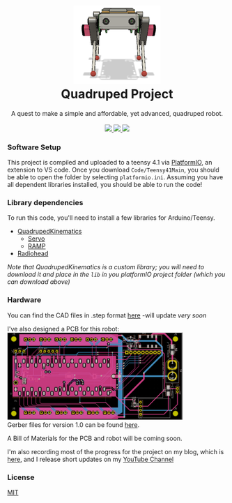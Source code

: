 <h1 align="center">
  <br>
  <a href="https://github.com/seanboe/QuadrupedProject"><img src="images/V1-1Front.png" alt="QuadrupedProject" width="200"></a>
  <br>
  Quadruped Project
  <br>
</h1>

<p align="center"> 
	A quest to make a simple and affordable, yet advanced, quadruped robot.
	<br>
	<br>
	<a href="https://github.com/seanboe/QuadrupedProject"> <img src="https://img.shields.io/badge/License-MIT-green.svg"> </a>
	<a href="https://github.com/seanboe/QuadrupedProject"> <img src="https://img.shields.io/badge/Maintained%3F-yes-orange.svg"> </a>
	<a href="https://github.com/seanboe/QuadrupedProject"> <img src="https://badges.frapsoft.com/os/v1/open-source.svg?v=103"> </a>
</p>

### Software Setup
This project is compiled and uploaded to a teensy 4.1 via [PlatformIO](https://platformio.org), an extension to VS code.
Once you download <code>Code/Teensy41Main</code>, you should be able to open the folder by selecting <code>platformio.ini</code>.
Assuming you have all dependent libraries installed, you should be able to run the code!


### Library dependencies
To run this code, you'll need to install a few libraries for Arduino/Teensy.
- [QuadrupedKinematics](https://github.com/seanboe/QuadrupedKinematics)
	- [Servo](https://www.arduino.cc/reference/en/libraries/servo/)
	- [RAMP](https://github.com/siteswapjuggler/RAMP)
- [Radiohead](https://github.com/adafruit/RadioHead)

<i>Note that QuadrupedKinematics is a custom library; you will need to download it and place in the <code>lib</code>
in you platformIO project folder (which you can download above)</i>

### Hardware
You can find the CAD files in .step format [here](https://github.com/seanboe/QuadrupedProject) -will update *very soon*

I've also designed a PCB for this robot: <br>
<a href="https://github.com/seanboe/QuadrupedProject/tree/master/Hardware"><img src="Hardware/PCBV1-0/layoutV1-0.png" height="200"></a>
<br>
Gerber files for version 1.0 can be found <a href="Hardware">here</a>.

A Bill of Materials for the PCB and robot will be coming soon.


I'm also recording most of the progress for the project on my blog, which is [here](https://seanboe.github.io/blog/),
and I release short updates on my [YouTube Channel](https://www.youtube.com/channel/UCSMmECMAWD-FGQWWuThr7_w)

### License

<a href="LICENSE">MIT</a>